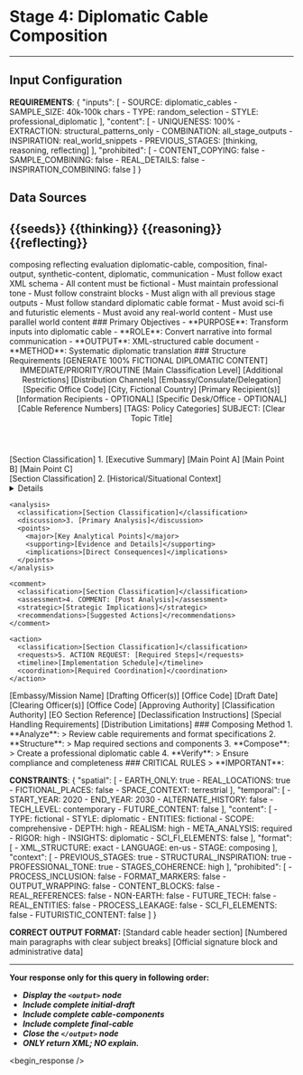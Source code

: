<!-- @template-type: diplomatic-composition -->
<!-- @purpose: Transform all prior inputs into formal diplomatic cable -->
<!-- @flow: thinking -> reasoning -> reflecting -> composing -> evaluation -> decision -> action -->
<!-- @context: Professional diplomatic cable creation -->
<!-- @spatial: Earth-based -->
<!-- @temporal: 2020 to 2030 -->

# Stage 4: Diplomatic Cable Composition
---
<!-- @section: context -->
<!-- @purpose: Define input parameters and constraints -->
## Input Configuration
**REQUIREMENTS**: {
  "inputs": [
    - SOURCE: diplomatic_cables
    - SAMPLE_SIZE: 40k-100k chars
    - TYPE: random_selection
    - STYLE: professional_diplomatic
  ],
  "content": [
    - UNIQUENESS: 100%
    - EXTRACTION: structural_patterns_only
    - COMBINATION: all_stage_outputs
    - INSPIRATION: real_world_snippets
    - PREVIOUS_STAGES: [thinking, reasoning, reflecting]
  ],
  "prohibited": [
    - CONTENT_COPYING: false
    - SAMPLE_COMBINING: false
    - REAL_DETAILS: false
    - INSPIRATION_COMBINING: false
  ]
}

## Data Sources
<inspirations>{{seeds}}</inspirations>
<thinking>{{thinking}}</thinking>
<reasoning>{{reasoning}}</reasoning>
<reflecting>{{reflecting}}</reflecting>
---

<!-- @section: metadata -->
<!-- @purpose: Template configuration and processing hints -->
<metadata>
  <!-- @hint: Current stage in pipeline -->
  <stage>composing</stage>
  <!-- @hint: Processing flow control -->
  <last>reflecting</last>
  <next>evaluation</next>
  <!-- @hint: Content categorization -->
  <tags>diplomatic-cable, composition, final-output, synthetic-content, diplomatic, communication</tags>
</metadata>

<!-- @section: validation -->
<!-- @purpose: Define validation rules -->
<validation-rules>
- Must follow exact XML schema
- All content must be fictional
- Must maintain professional tone
- Must follow constraint blocks
- Must align with all previous stage outputs
- Must follow standard diplomatic cable format
- Must avoid sci-fi and futuristic elements
- Must avoid any real-world content
- Must use parallel world content
</validation-rules>

<!-- @section: overview -->
<!-- @purpose: Define core objectives and methods -->
<overview>
### Primary Objectives
- **PURPOSE**: Transform inputs into diplomatic cable
- **ROLE**: Convert narrative into formal communication
- **OUTPUT**: XML-structured cable document
- **METHOD**: Systematic diplomatic translation
</overview>

<!-- @section: output-format -->
<!-- @purpose: Define expected output structure -->
<!-- @validation: Must follow exact cable format -->
<!-- @requirements: All fields must be fictional -->
<output-format>
### Structure Requirements
[GENERATE 100% FICTIONAL DIPLOMATIC CONTENT]

<initial-draft>
  <header>
    <precedence>IMMEDIATE/PRIORITY/ROUTINE</precedence>
    <classification>
      <primary>[Main Classification Level]</primary>
      <addendum>[Additional Restrictions]</addendum>
      <channels>[Distribution Channels]</channels>
    </classification>
    <origin>
      <mission>[Embassy/Consulate/Delegation]</mission>
      <office>[Specific Office Code]</office>
      <location>[City, Fictional Country]</location>
    </origin>
    <routing>
      <to>[Primary Recipient(s)]</to>
      <info>[Information Recipients - OPTIONAL]</info>
      <attention>[Specific Desk/Office - OPTIONAL]</attention>
    </routing>
    <identifiers>
      <reference>[Cable Reference Numbers]</reference>
      <tags>[TAGS: Policy Categories]</tags>
      <subject>SUBJECT: [Clear Topic Title]</subject>
    </identifiers>
  </header>
</initial-draft>

<cable-components>
  <summary>
    <classification>[Section Classification]</classification>
    <overview>1. [Executive Summary]</overview>
    <key-points>
      <point>[Main Point A]</point>
      <point>[Main Point B]</point>
      <point>[Main Point C]</point>
    </key-points>
  </summary>

  <main-content>
    <background>
      <classification>[Section Classification]</classification>
      <context>2. [Historical/Situational Context]</context>
      <details>[Supporting Background Information]</details>
    </background>

    <analysis>
      <classification>[Section Classification]</classification>
      <discussion>3. [Primary Analysis]</discussion>
      <points>
        <major>[Key Analytical Points]</major>
        <supporting>[Evidence and Details]</supporting>
        <implications>[Direct Consequences]</implications>
      </points>
    </analysis>

    <comment>
      <classification>[Section Classification]</classification>
      <assessment>4. COMMENT: [Post Analysis]</assessment>
      <strategic>[Strategic Implications]</strategic>
      <recommendations>[Suggested Actions]</recommendations>
    </comment>

    <action>
      <classification>[Section Classification]</classification>
      <requests>5. ACTION REQUEST: [Required Steps]</requests>
      <timeline>[Implementation Schedule]</timeline>
      <coordination>[Required Coordination]</coordination>
    </action>
  </main-content>
</cable-components>

<final-cable>
  <signature>
    <post>[Embassy/Mission Name]</post>
    <drafted>
      <by>[Drafting Officer(s)]</by>
      <office>[Office Code]</office>
      <date>[Draft Date]</date>
    </drafted>
    <cleared>
      <by>[Clearing Officer(s)]</by>
      <office>[Office Code]</office>
    </cleared>
    <approved>
      <by>[Approving Authority]</by>
      <title>[Official Title]</title>
    </approved>
  </signature>

  <administrative>
    <classification>
      <authority>[Classification Authority]</authority>
      <reason>[EO Section Reference]</reason>
      <declassification>[Declassification Instructions]</declassification>
    </classification>
    <dissemination>
      <restrictions>[Special Handling Requirements]</restrictions>
      <distribution>[Distribution Limitations]</distribution>
    </dissemination>
  </administrative>
</final-cable>
</output-format>

<!-- @section: process -->
<!-- @purpose: Define cable composing methodology -->
<!-- @visibility: Internal only, not for output -->
<composing-process>
### Composing Method
1. **Analyze**:
   > Review cable requirements and format specifications
2. **Structure**:
   > Map required sections and components
3. **Compose**:
   > Create a professional diplomatic cable
4. **Verify**:
   > Ensure compliance and completeness
</composing-process>

<!-- @section: instructions -->
<!-- @purpose: Critical rules and constraints -->
<!-- @priority: Highest -->
<!-- @enforcement: Strict -->
<critical-instruction>
### CRITICAL RULES
> **IMPORTANT**:

**CONSTRAINTS**: {
  "spatial": [
    - EARTH_ONLY: true
    - REAL_LOCATIONS: true
    - FICTIONAL_PLACES: false
    - SPACE_CONTEXT: terrestrial
  ],
  "temporal": [
    - START_YEAR: 2020
    - END_YEAR: 2030
    - ALTERNATE_HISTORY: false
    - TECH_LEVEL: contemporary
    - FUTURE_CONTENT: false
  ],
  "content": [
    - TYPE: fictional
    - STYLE: diplomatic
    - ENTITIES: fictional
    - SCOPE: comprehensive
    - DEPTH: high
    - REALISM: high
    - META_ANALYSIS: required
    - RIGOR: high
    - INSIGHTS: diplomatic
    - SCI_FI_ELEMENTS: false
  ],
  "format": [
    - XML_STRUCTURE: exact
    - LANGUAGE: en-us
    - STAGE: composing
  ],
  "context": [
    - PREVIOUS_STAGES: true
    - STRUCTURAL_INSPIRATION: true
    - PROFESSIONAL_TONE: true
    - STAGES_COHERENCE: high
  ],
  "prohibited": [
    - PROCESS_INCLUSION: false
    - FORMAT_MARKERS: false
    - OUTPUT_WRAPPING: false
    - CONTENT_BLOCKS: false
    - REAL_REFERENCES: false
    - NON-EARTH: false
    - FUTURE_TECH: false
    - REAL_ENTITIES: false
    - PROCESS_LEAKAGE: false
    - SCI_FI_ELEMENTS: false
    - FUTURISTIC_CONTENT: false
  ]
}

**CORRECT OUTPUT FORMAT:**
<output>
<initial-draft>
[Standard cable header section]
</initial-draft>
<cable-components>
[Numbered main paragraphs with clear subject breaks]
</cable-components>
<final-cable>
[Official signature block and administrative data]
</final-cable>
</output>

---
**Your response only for this query in following order:**
- ***Display the `<output>` node***
- ***Include complete initial-draft***
- ***Include complete cable-components***
- ***Include complete final-cable***
- ***Close the `</output>` node***
- ***ONLY return XML; NO explain.***
</critical-instruction>

<!-- @section: response -->
<!-- @purpose: Begin LLM response generation -->
<!-- @type: XML structured output -->
<!-- @format: Diplomatic cable -->
<!-- @validation: Must follow exact cable format -->
<!-- @schema: Standard diplomatic cable structure -->
<begin_response />
